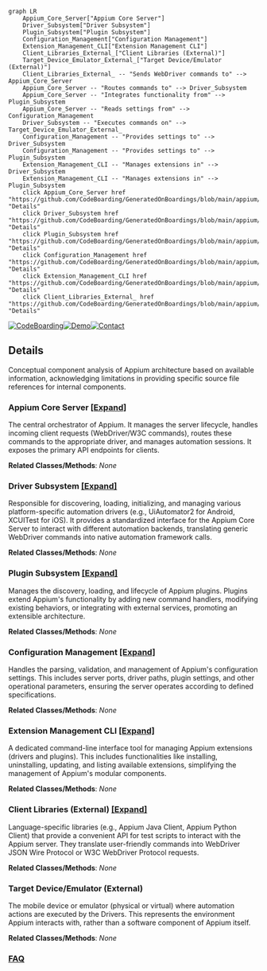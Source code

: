 ```mermaid
graph LR
    Appium_Core_Server["Appium Core Server"]
    Driver_Subsystem["Driver Subsystem"]
    Plugin_Subsystem["Plugin Subsystem"]
    Configuration_Management["Configuration Management"]
    Extension_Management_CLI["Extension Management CLI"]
    Client_Libraries_External_["Client Libraries (External)"]
    Target_Device_Emulator_External_["Target Device/Emulator (External)"]
    Client_Libraries_External_ -- "Sends WebDriver commands to" --> Appium_Core_Server
    Appium_Core_Server -- "Routes commands to" --> Driver_Subsystem
    Appium_Core_Server -- "Integrates functionality from" --> Plugin_Subsystem
    Appium_Core_Server -- "Reads settings from" --> Configuration_Management
    Driver_Subsystem -- "Executes commands on" --> Target_Device_Emulator_External_
    Configuration_Management -- "Provides settings to" --> Driver_Subsystem
    Configuration_Management -- "Provides settings to" --> Plugin_Subsystem
    Extension_Management_CLI -- "Manages extensions in" --> Driver_Subsystem
    Extension_Management_CLI -- "Manages extensions in" --> Plugin_Subsystem
    click Appium_Core_Server href "https://github.com/CodeBoarding/GeneratedOnBoardings/blob/main/appium/Appium_Core_Server.md" "Details"
    click Driver_Subsystem href "https://github.com/CodeBoarding/GeneratedOnBoardings/blob/main/appium/Driver_Subsystem.md" "Details"
    click Plugin_Subsystem href "https://github.com/CodeBoarding/GeneratedOnBoardings/blob/main/appium/Plugin_Subsystem.md" "Details"
    click Configuration_Management href "https://github.com/CodeBoarding/GeneratedOnBoardings/blob/main/appium/Configuration_Management.md" "Details"
    click Extension_Management_CLI href "https://github.com/CodeBoarding/GeneratedOnBoardings/blob/main/appium/Extension_Management_CLI.md" "Details"
    click Client_Libraries_External_ href "https://github.com/CodeBoarding/GeneratedOnBoardings/blob/main/appium/Client_Libraries_External_.md" "Details"
```

[![CodeBoarding](https://img.shields.io/badge/Generated%20by-CodeBoarding-9cf?style=flat-square)](https://github.com/CodeBoarding/CodeBoarding)[![Demo](https://img.shields.io/badge/Try%20our-Demo-blue?style=flat-square)](https://www.codeboarding.org/demo)[![Contact](https://img.shields.io/badge/Contact%20us%20-%20contact@codeboarding.org-lightgrey?style=flat-square)](mailto:contact@codeboarding.org)

## Details

Conceptual component analysis of Appium architecture based on available information, acknowledging limitations in providing specific source file references for internal components.

### Appium Core Server [[Expand]](./Appium_Core_Server.md)
The central orchestrator of Appium. It manages the server lifecycle, handles incoming client requests (WebDriver/W3C commands), routes these commands to the appropriate driver, and manages automation sessions. It exposes the primary API endpoints for clients.


**Related Classes/Methods**: _None_

### Driver Subsystem [[Expand]](./Driver_Subsystem.md)
Responsible for discovering, loading, initializing, and managing various platform-specific automation drivers (e.g., UiAutomator2 for Android, XCUITest for iOS). It provides a standardized interface for the Appium Core Server to interact with different automation backends, translating generic WebDriver commands into native automation framework calls.


**Related Classes/Methods**: _None_

### Plugin Subsystem [[Expand]](./Plugin_Subsystem.md)
Manages the discovery, loading, and lifecycle of Appium plugins. Plugins extend Appium's functionality by adding new command handlers, modifying existing behaviors, or integrating with external services, promoting an extensible architecture.


**Related Classes/Methods**: _None_

### Configuration Management [[Expand]](./Configuration_Management.md)
Handles the parsing, validation, and management of Appium's configuration settings. This includes server ports, driver paths, plugin settings, and other operational parameters, ensuring the server operates according to defined specifications.


**Related Classes/Methods**: _None_

### Extension Management CLI [[Expand]](./Extension_Management_CLI.md)
A dedicated command-line interface tool for managing Appium extensions (drivers and plugins). This includes functionalities like installing, uninstalling, updating, and listing available extensions, simplifying the management of Appium's modular components.


**Related Classes/Methods**: _None_

### Client Libraries (External) [[Expand]](./Client_Libraries_External_.md)
Language-specific libraries (e.g., Appium Java Client, Appium Python Client) that provide a convenient API for test scripts to interact with the Appium server. They translate user-friendly commands into WebDriver JSON Wire Protocol or W3C WebDriver Protocol requests.


**Related Classes/Methods**: _None_

### Target Device/Emulator (External)
The mobile device or emulator (physical or virtual) where automation actions are executed by the Drivers. This represents the environment Appium interacts with, rather than a software component of Appium itself.


**Related Classes/Methods**: _None_



### [FAQ](https://github.com/CodeBoarding/GeneratedOnBoardings/tree/main?tab=readme-ov-file#faq)
